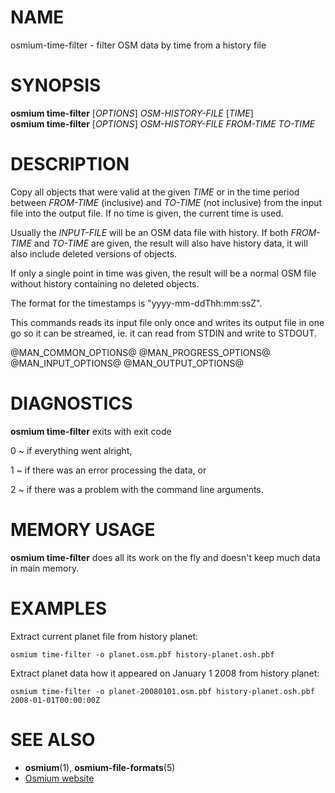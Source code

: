 
# NAME

osmium-time-filter - filter OSM data by time from a history file


# SYNOPSIS

**osmium time-filter** \[*OPTIONS*\] *OSM-HISTORY-FILE* \[*TIME*\]\
**osmium time-filter** \[*OPTIONS*\] *OSM-HISTORY-FILE* *FROM-TIME* *TO-TIME*


# DESCRIPTION

Copy all objects that were valid at the given *TIME* or in the time period
between *FROM-TIME* (inclusive) and *TO-TIME* (not inclusive) from the input
file into the output file.  If no time is given, the current time is used.

Usually the *INPUT-FILE* will be an OSM data file with history. If both
*FROM-TIME* and *TO-TIME* are given, the result will also have history data,
it will also include deleted versions of objects.

If only a single point in time was given, the result will be a normal OSM file
without history containing no deleted objects.

The format for the timestamps is "yyyy-mm-ddThh:mm:ssZ".

This commands reads its input file only once and writes its output file
in one go so it can be streamed, ie. it can read from STDIN and write to
STDOUT.


@MAN_COMMON_OPTIONS@
@MAN_PROGRESS_OPTIONS@
@MAN_INPUT_OPTIONS@
@MAN_OUTPUT_OPTIONS@

# DIAGNOSTICS

**osmium time-filter** exits with exit code

0
  ~ if everything went alright,

1
  ~ if there was an error processing the data, or

2
  ~ if there was a problem with the command line arguments.


# MEMORY USAGE

**osmium time-filter** does all its work on the fly and doesn't keep much data
in main memory.


# EXAMPLES

Extract current planet file from history planet:

    osmium time-filter -o planet.osm.pbf history-planet.osh.pbf

Extract planet data how it appeared on January 1 2008 from history planet:

    osmium time-filter -o planet-20080101.osm.pbf history-planet.osh.pbf 2008-01-01T00:00:00Z


# SEE ALSO

* **osmium**(1), **osmium-file-formats**(5)
* [Osmium website](https://osmcode.org/osmium-tool/)

